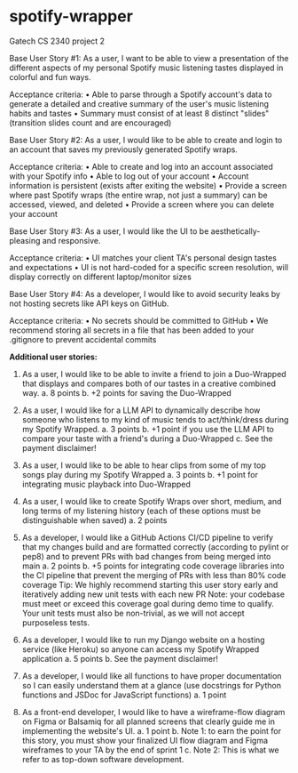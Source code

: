 # spotify-wrapper
Gatech CS 2340 project 2

Base User Story #1: As a user, I want to be able to view a presentation of the different aspects of my personal Spotify music listening tastes displayed in colorful and fun ways. 

Acceptance criteria:  • Able to parse through a Spotify account's data to generate a detailed and creative summary of the user's music listening habits and tastes • Summary must consist of at least 8 distinct "slides" (transition slides count and are encouraged) 

Base User Story #2: As a user, I would like to be able to create and login to an account that saves my previously generated Spotify wraps. 

Acceptance criteria:  • Able to create and log into an account associated with your Spotify info • Able to log out of your account • Account information is persistent (exists after exiting the website) • Provide a screen where past Spotify wraps (the entire wrap, not just a summary) can be accessed, viewed, and deleted • Provide a screen where you can delete your account 

Base User Story #3: As a user, I would like the UI to be aesthetically-pleasing and responsive. 

Acceptance criteria:  • UI matches your client TA's personal design tastes and expectations • UI is not hard-coded for a specific screen resolution, will display correctly on different laptop/monitor sizes 

Base User Story #4: As a developer, I would like to avoid security leaks by not hosting secrets like API keys on GitHub. 

Acceptance criteria:  • No secrets should be committed to GitHub • We recommend storing all secrets in a file that has been added to your .gitignore to prevent accidental commits 

**Additional user stories:**

1. As a user, I would like to be able to invite a friend to join a Duo-Wrapped that
displays and compares both of our tastes in a creative combined way.
a. 8 points
b. +2 points for saving the Duo-Wrapped

2. As a user, I would like for a LLM API to dynamically describe how someone who
listens to my kind of music tends to act/think/dress during my Spotify Wrapped.
a. 3 points
b. +1 point if you use the LLM API to compare your taste with a friend's during a
Duo-Wrapped
c. See the payment disclaimer!

5. As a user, I would like to be able to hear clips from some of my top songs play during
my Spotify Wrapped
a. 3 points
b. +1 point for integrating music playback into Duo-Wrapped

6. As a user, I would like to create Spotify Wraps over short, medium, and long terms of
my listening history (each of these options must be distinguishable when saved)
a. 2 points

9. As a developer, I would like a GitHub Actions CI/CD pipeline to verify that my changes
build and are formatted correctly (according to pylint or pep8) and to prevent PRs
with bad changes from being merged into main
a. 2 points
b. +5 points for integrating code coverage libraries into the CI pipeline that
prevent the merging of PRs with less than 80% code coverage
Tip: We highly recommend starting this user story early and iteratively
adding new unit tests with each new PR
Note: your codebase must meet or exceed this coverage goal during
demo time to qualify. Your unit tests must also be non-trivial, as we
will not accept purposeless tests.

13. As a developer, I would like to run my Django website on a hosting service (like
Heroku) so anyone can access my Spotify Wrapped application
a. 5 points
b. See the payment disclaimer!

16. As a developer, I would like all functions to have proper documentation so I can
easily understand them at a glance (use docstrings for Python functions and JSDoc
for JavaScript functions)
a. 1 point

17. As a front-end developer, I would like to have a wireframe-flow diagram on Figma or
Balsamiq for all planned screens that clearly guide me in implementing the website's
UI.
a. 1 point
b. Note 1: to earn the point for this story, you must show your finalized UI flow
diagram and Figma wireframes to your TA by the end of sprint 1
c. Note 2: This is what we refer to as top-down software development.